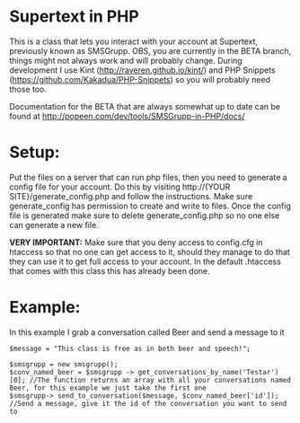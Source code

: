 Supertext in PHP
================
This is a class that lets you interact with your account at Supertext, previously known as SMSGrupp.
OBS, you are currently in the BETA branch, things might not always work and will probably change. 
During development I use Kint (http://raveren.github.io/kint/) and PHP Snippets (https://github.com/Kakadua/PHP-Snippets) so you will probably need those too.

Documentation for the BETA that are always somewhat up to date can be found at http://popeen.com/dev/tools/SMSGrupp-in-PHP/docs/

Setup:
================
Put the files on a server that can run php files, then you need to generate a config file for your account. Do this by visiting http://{YOUR SITE}/generate_config.php and follow the instructions. Make sure generate_config has permission to create and write to files.
Once the config file is generated make sure to delete generate_config.php so no one else can generate a new file.

**VERY IMPORTANT:** Make sure that you deny access to config.cfg in htaccess so that no one can get access to it, should they manage to do that they can use it to get full access to your account. In the default .htaccess that comes with this class this has already been done.


Example:
================
In this example I grab a conversation called Beer and send a message to it
	
	$message = "This class is free as in both beer and speech!";
	
	$smsgrupp = new smsgrupp();
	$conv_named_beer = $smsgrupp -> get_conversations_by_name('Testar')[0]; //The function returns an array with all your conversations named Beer, for this example we just take the first one
	$smsgrupp-> send_to_conversation($message, $conv_named_beer['id']); //Send a message, give it the id of the conversation you want to send to